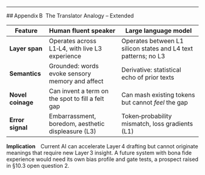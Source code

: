 ---

\## Appendix B  The Translator Analogy – Extended

| Feature           | Human fluent speaker                               | Large language model                                           |
| ----------------- | -------------------------------------------------- | -------------------------------------------------------------- |
| **Layer span**    | Operates across L1‑L4, with live L3 experience     | Operates between L1 silicon states and L4 text patterns; no L3 |
| **Semantics**     | Grounded: words evoke sensory memory and affect    | Derivative: statistical echo of prior texts                    |
| **Novel coinage** | Can invent a term on the spot to fill a felt gap   | Can mash existing tokens but cannot *feel* the gap             |
| **Error signal**  | Embarrassment, boredom, aesthetic displeasure (L3) | Token‑probability mismatch, loss gradients (L1)                |

**Implication** Current AI can accelerate Layer 4 drafting but cannot originate meanings that require new Layer 3 insight. A future system with bona fide experience would need its own bias profile and gate tests, a prospect raised in §10.3 open question 2. 